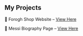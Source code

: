 ## My Projects

🔗 Forogh Shop Website – [View Here](https://foroghshope.netlify.app)

🔗 Messi Biography Page – [View Here](https://leomessi-biography.netlify.app)
